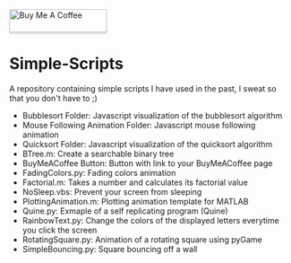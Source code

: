  <a href="https://www.buymeacoffee.com/BambooFlower" target="_blank">
 <img src="https://www.buymeacoffee.com/assets/img/custom_images/orange_img.png" 
 alt="Buy Me A Coffee" style="height: 41px !important;width: 174px !important;box-shadow: 0px 3px 2px 0px rgba(190, 190, 190, 0.5) 
 !important;-webkit-box-shadow: 0px 3px 2px 0px rgba(190, 190, 190, 0.5) !important;" ></a> 

# Simple-Scripts

A repository containing simple scripts I have used in the past, I sweat so that you don't have to ;)

- Bubblesort Folder: Javascript visualization of the bubblesort algorithm
- Mouse Following Animation Folder: Javascript mouse following animation
- Quicksort Folder: Javascript visualization of the quicksort algorithm
- BTree.m: Create a searchable binary tree
- BuyMeACoffee Button: Button with link to your BuyMeACoffee page
- FadingColors.py: Fading colors animation
- Factorial.m: Takes a number and calculates its factorial value
- NoSleep.vbs: Prevent your screen from sleeping 
- PlottingAnimation.m: Plotting animation template for MATLAB
- Quine.py: Exmaple of a self replicating program (Quine)
- RainbowText.py: Change the colors of the displayed letters everytime you click the screen
- RotatingSquare.py: Animation of a rotating square using pyGame 
- SimpleBouncing.py: Square bouncing off a wall 
